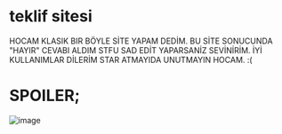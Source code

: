 # teklif sitesi

HOCAM KLASIK BIR BÖYLE SİTE YAPAM DEDİM. BU SİTE SONUCUNDA "HAYIR" CEVABI ALDIM STFU SAD EDİT YAPARSANİZ SEVİNİRİM. İYİ KULLANIMLAR DİLERİM STAR ATMAYIDA UNUTMAYIN HOCAM. :(

# SPOILER;
![image](https://media.discordapp.net/attachments/1213134122755555338/1217526423364042752/image.png?ex=660458d7&is=65f1e3d7&hm=4a25c84fe1399c6907027f1a5e19e32dfc29366dd319c1320f3adce34ab9cc35&=&format=webp&quality=lossless&width=547&height=473)

